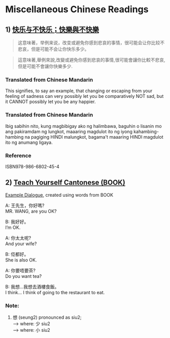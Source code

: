 # Miscellaneous Chinese Readings

## 1) [快乐与不快乐；快樂與不快樂](https://github.com/usbong/sound/blob/main/halimbawa/MiscellaneousChineseReadings/kuaiLeYuBuKuaiLeEnglishReadingYear2008-2010ISBN978-986-6802-45-4%20-%2029:01:2023%2C%204.13%20PM.mp3)

> 这意味著，举例来说，改变或避免你感到悲哀的事情，很可能会让你比较不悲哀，但是可能不会让你快乐多少。

> 這意味著,舉例來說,改變或避免你感到悲哀的事情,很可能會讓你比較不悲哀,但是可能不會讓你快樂多少.

### Translated from Chinese Mandarin

This signifies, to say an example, that changing or escaping from your feeling of sadness can very possibly let you be comparatively NOT sad, but it CANNOT possibly let you be any happier.

### Translated from Chinese Mandarin

Ibig sabihin nito, kung magbibigay ako ng halimbawa, baguhin o lisanin mo ang pakiramdam ng lungkot, maaaring magdulot ito ng iyong kahambing-hambing na pagiging HINDI malungkot, bagama't maaaring HINDI magdulot ito ng anumang ligaya.

### Reference

ISBN978-986-6802-45-4

## 2) [Teach Yourself Cantonese (BOOK)](https://www.amazon.com/Yourself-Cantonese-Complete-Course-Audiopack/dp/0071418768)

[Example Dialogue](https://github.com/usbong/sound/blob/main/halimbawa/MiscellaneousChineseReadings/teachYourselfCantoneseNoteRemembersDuringPracticeMrKaneshiro%2CTakeshiWuXiaSichuanV20230210%20-%2010:02:2023%2C%207.37%20PM.mp3), created using words from BOOK

A: 王先生，你好嗎?<br/>
MR. WANG, are you OK?

B: 我好好。<br/>
I’m OK.

A: 你太太呢?<br/>
And your wife?

B: 佢都好。<br/>
She is also OK.

A: 你要唔要茶?<br/>
Do you want tea?

B: 我想...我想去酒樓食飯。<br/>
I think… I think of going to the restaurant to eat.

### Note:
1. 想 (seung2) pronounced as siu2;<br/>
—> where: 少 siu2<br/>
—> where: 小 siu2
